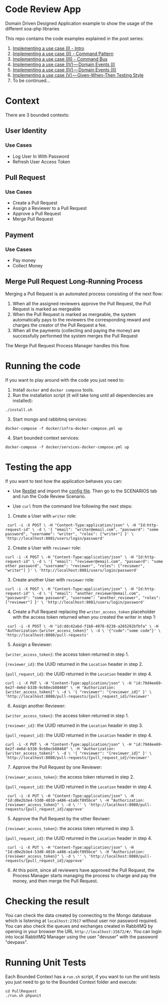 # Code Review App
Domain Driven Designed Application example to show the usage of the different soa-php libraries

This repo contains the code examples explained in the post series:

1. [Implementing a use case (I) - Intro](https://medium.com/@mgonzalezbaile/implementing-a-use-case-i-intro-38c80b4fed0)
2. [Implementing a use case (II) - Command Pattern](https://medium.com/@mgonzalezbaile/implementing-a-use-case-ii-command-pattern-2d49d980e61c)
3. [Implementing a use case (III) - Command Bus](https://medium.com/@mgonzalezbaile/implementing-a-use-case-iii-command-bus-9bff58766d28)
4. [Implementing a use case (IV) — Domain Events (I)](https://medium.com/@mgonzalezbaile/implementing-a-use-case-v-domain-events-i-21549bb87281)
5. [Implementing a use case (IV) — Domain Events (II)](https://medium.com/@mgonzalezbaile/implementing-a-use-case-v-domain-events-ii-22164128ed0f)
6. [Implementing a use case (V) — Given-When-Then Testing Style](https://medium.com/@mgonzalezbaile/implementing-a-use-case-v-given-when-then-testing-style-a17a645b1aa6)
7. To be continued...

# Context
There are 3 bounded contexts:

## User Identity
### Use Cases
- Log User In With Password
- Refresh User Access Token

## Pull Request
### Use Cases
- Create a Pull Request
- Assign a Reviewer to a Pull Request
- Approve a Pull Request
- Merge Pull Request

## Payment
### Use Cases
- Pay money
- Collect Money

## Merge Pull Request Long-Running Process
Merging a Pull Request is an automated process consisting of the next flow:

1) When all the assigned reviewers approve the Pull Request, the Pull Request is marked as mergeable
2) When the Pull Request is marked as mergeable, the system automatically pays to the reviewers the corresponding reward and charges the creator of the Pull Request a fee.
3) When all the payments (collecting and paying the money) are successfully performed the system merges the Pull Request

The Merge Pull Request Process Manager handles this flow.

# Running the code
If you want to play around with the code you just need to:

1) Install `docker` and `docker compose` tools.
2) Run the installation script (it will take long until all dependencies are installed):

`./install.sh`

3) Start mongo and rabbitmq services:

`docker-compose -f docker/infra-docker-compose.yml up`

4) Start bounded context services:

`docker-compose -f docker/services-docker-compose.yml up`

# Testing the app
If you want to test how the application behaves you can:
- Use [Restlet](https://chrome.google.com/webstore/detail/restlet-client-rest-api-t/aejoelaoggembcahagimdiliamlcdmfm) and import the [config file](https://github.com/soa-php/code-review-app/blob/master/code_review_restlet.json). Then go to the SCENARIOS tab and run the Code Review Scenario.

- Use `curl` from the command line following the next steps:

1) Create a User with `writer` role:

`
curl -i -X POST \
   -H "Content-Type:application/json" \
   -H "Id:http-request-id" \
   -d \
'{
  "email": "writer@email.com",
  "password": "some password",
  "username": "writer",
  "roles": ["writer"]
}' \
 'http://localhost:8081/users/login/password'`
 
2) Create a User with `reviewer` role:

`
curl -i -X POST \
   -H "Content-Type:application/json" \
   -H "Id:http-request-id" \
   -d \
'{
  "email": "reviewer@email.com",
  "password": "some other password",
  "username": "reviewer",
  "roles": ["reviewer", "writer"]
}' \
 'http://localhost:8081/users/login/password'
`

3) Create another User with `reviewer` role:

`
curl -i -X POST \
   -H "Content-Type:application/json" \
   -H "Id:http-request-id" \
   -d \
'{
  "email": "another_reviewer@email.com",
  "password": "some password",
  "username": "another_reviewer",
  "roles": ["reviewer"]
}' \
 'http://localhost:8081/users/login/password'
`

4) Create a Pull Request replacing the `writer_access_token` placeholder with the access token returned when you created the writer in step 1:

`
curl -i -X POST \
   -H "id:ddc42abd-f1b8-4078-8238-a265282bfbfa" \
   -H "Authorization:{writer_access_token}" \
   -d \
'{"code":"some code"}' \
 'http://localhost:8080/pull-requests'`

5) Assign a Reviewer:

`{writer_access_token}`: the access token returned in step 1.

`{reviewer_id}`: the UUID returned in the `Location` header in step 2.

`{pull_request_id}`: the UUID returned in the `Location` header in step 4.

`
curl -i -X PUT \
   -H "Content-Type:application/json" \
   -H "id:79d4ee69-6e2f-4e6d-b338-9c68ecb88468" \
   -H "Authorization:{writer_access_token}" \
   -d \
'{
	"reviewer": "{reviewer_id}"
}' \
 'http://localhost:8080/pull-requests/{pull_request_id}/reviewer' `
 
6) Assign another Reviewer:

`{writer_access_token}`: the access token returned in step 1.

`{reviewer_id}`: the UUID returned in the `Location` header in step 3.

`{pull_request_id}`: the UUID returned in the `Location` header in step 4.

`
curl -i -X PUT \
   -H "Content-Type:application/json" \
   -H "id:79d4ee69-6e2f-4e6d-b338-9c68ecb88468" \
   -H "Authorization:{writer_access_token}" \
   -d \
'{
	"reviewer": "{reviewer_id}"
}' \
 'http://localhost:8080/pull-requests/{pull_request_id}/reviewer' `
 

7) Approve the Pull Request by one Reviewer:

`{reviewer_access_token}`: the access token returned in step 2.

`{pull_request_id}`: the UUID returned in the `Location` header in step 4.

`
curl -i -X PUT \
   -H "Content-Type:application/json" \
   -H "Id:d0e2b3e4-53d0-4010-a486-e1a0cf895bce" \
   -H "Authorization:{reviewer_access_token}" \
   -d \
'' \
 'http://localhost:8080/pull-requests/{pull_request_id}/approve'`

5) Approve the Pull Request by the other Reviwer:

`{reviewer_access_token}`: the access token returned in step 3.

`{pull_request_id}`: the UUID returned in the `Location` header in step 4.

`
curl -i -X PUT \
   -H "Content-Type:application/json" \
   -H "Id:d0e2b3e4-53d0-4010-a486-e1a0cf895bce" \
   -H "Authorization:{reviewer_access_token}" \
   -d \
'' \
 'http://localhost:8080/pull-requests/{pull_request_id}/approve'`

6) At this point, since all reviewers have approved the Pull Request, the Process Manager starts managing the process to charge and pay the money, and then merge the Pull Request.

# Checking the result
You can check the data created by connecting to the Mongo database which is listening at `localhost:27017` without user nor password required. You can also check the queues and exchanges created in RabbitMQ by opening in your browser the URL `http://localhost:15672/#/`. You can login into local RabbitMQ Manager using the user "devuser" with the password "devpass".

# Running Unit Tests
Each Bounded Context has a `run.sh` script, if you want to run the unit tests you just need to go to the Bounded Context folder and execute:

```
cd PullRequest
./run.sh phpunit
```
